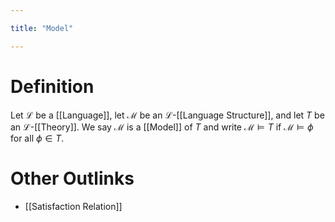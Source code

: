```yaml
---

title: "Model"

---
```

# Definition
Let $\mathcal{L}$ be a [[Language]], let $\mathcal{M}$ be an $\mathcal{L}$-[[Language Structure]], and let $T$ be an $\mathcal{L}$-[[Theory]]. We say $\mathcal{M}$ is a [[Model]] of $T$ and write $\mathcal{M} \models T$ if $\mathcal{M} \models \phi$ for all $\phi \in T$.

# Other Outlinks
- [[Satisfaction Relation]]